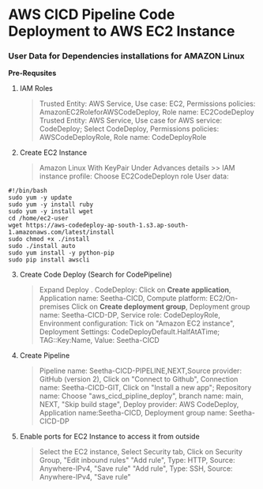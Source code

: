 # AWS CICD Pipeline Code Deployment to AWS EC2 Instance
### User Data for Dependencies installations for AMAZON Linux

**Pre-Requsites**
1. IAM Roles
	> Trusted Entity: AWS Service, Use case: EC2, Permissions policies: AmazonEC2RoleforAWSCodeDeploy, Role name: EC2CodeDeploy
	> Trusted Entity: AWS Service, Use case for AWS service: CodeDeploy; Select CodeDeploy, Permissions policies: AWSCodeDeployRole, Role name: CodeDeployRole
2. Create EC2 Instance 
	> Amazon Linux
	> With KeyPair
	> Under Advances details >> IAM instance profile: Choose EC2CodeDeployn role
	> User data: 
```
#!/bin/bash
sudo yum -y update
sudo yum -y install ruby
sudo yum -y install wget
cd /home/ec2-user
wget https://aws-codedeploy-ap-south-1.s3.ap-south-1.amazonaws.com/latest/install
sudo chmod +x ./install
sudo ./install auto
sudo yum install -y python-pip
sudo pip install awscli
```
3. Create Code Deploy (Search for CodePipeline)
	> Expand Deploy . CodeDeploy: Click on **Create application**, Application name: Seetha-CICD, Compute platform: EC2/On-premises
	> Click on **Create deployment group**, Deployment group name: Seetha-CICD-DP, Service role: CodeDeployRole, Environment configuration: Tick on "Amazon EC2 instance", Deployment Settings: CodeDeployDefault.HalfAtATime; TAG::Key:Name, Value: Seetha-CICD

4. Create Pipeline
	> Pipeline name: Seetha-CICD-PIPELINE,NEXT,Source provider: GitHub (version 2), Click on "Connect to Github", Connection name: Seetha-CICD-GIT, Click on "Install a new app"; Repository name: Choose "aws_cicd_pipline_deploy", branch name: main, NEXT, "Skip build stage", Deploy provider: AWS CodeDeploy, Application name:Seetha-CICD, Deployment group name: Seetha-CICD-DP

5. Enable ports for EC2 Instance to access it from outside
	> Select the EC2 instance, Select Security tab, Click on Security Group, "Edit inbound rules"
		"Add rule", Type: HTTP, Source: Anywhere-IPv4, "Save rule"
		"Add rule", Type: SSH, Source: Anywhere-IPv4, "Save rule"
 
